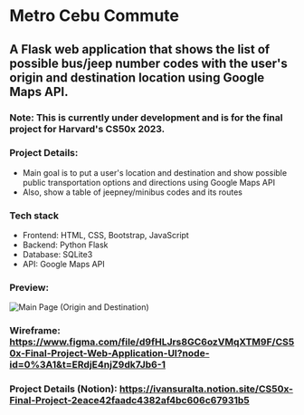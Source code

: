 # Metro Cebu Commute
## A Flask web application that shows the list of possible bus/jeep number codes with the user's origin and destination location using Google Maps API.
### Note: This is currently under development and is for the final project for Harvard's CS50x 2023.
### Project Details:
- Main goal is to put a user's location and destination and show possible public transportation options and directions using Google Maps API
- Also, show a table of jeepney/minibus codes and its routes
### Tech stack
- Frontend: HTML, CSS, Bootstrap, JavaScript
- Backend: Python Flask
- Database: SQLite3
- API: Google Maps API
### Preview:
![Main Page (Origin and Destination)](https://user-images.githubusercontent.com/88656474/231073772-8648d132-71a7-421c-a49b-10fbb891e3d2.png)


### Wireframe: https://www.figma.com/file/d9fHLJrs8GC6ozVMqXTM9F/CS50x-Final-Project-Web-Application-UI?node-id=0%3A1&t=ERdjE4njZ9dk7Jb6-1
### Project Details (Notion): https://ivansuralta.notion.site/CS50x-Final-Project-2eace42faadc4382af4bc606c67931b5
